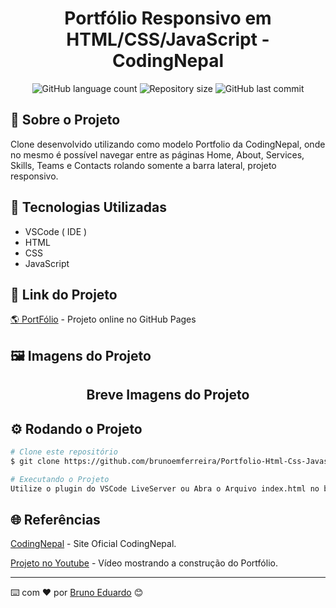 <h1 align="center"> Portfólio Responsivo em HTML/CSS/JavaScript - CodingNepal </h1>

<p align="center">
  <img alt="GitHub language count" src="https://img.shields.io/github/languages/count/brunoemferreira/Portfolio-Html-Css-Javascript-CodingNepal?color=%2304D361">
  <img alt="Repository size" src="https://img.shields.io/github/repo-size/brunoemferreira/Portfolio-Html-Css-Javascript-CodingNepal">
  <img alt="GitHub last commit" src="https://img.shields.io/github/last-commit/brunoemferreira/Portfolio-Html-Css-Javascript-CodingNepal">
</p>

## 🚀 Sobre o Projeto
Clone desenvolvido utilizando como modelo Portfolio da CodingNepal, onde no mesmo é possível navegar entre as páginas Home, About, Services, Skills, Teams e Contacts rolando somente a barra lateral, projeto responsivo. 

## 🧰 Tecnologias Utilizadas
* VSCode ( IDE )
* HTML
* CSS
* JavaScript

## 🔗 Link do Projeto
[ 🌎 PortFólio](https://brunoemferreira.github.io/Portfolio-Html-Css-Javascript-CodingNepal/) - Projeto online no GitHub Pages

## 🖼️ Imagens do Projeto

<div align="center">

<!-- <img src="./images/img1.png" alt="imagem do Projeto"/> --> 
## Breve Imagens do Projeto

</div>


## ⚙️ Rodando o Projeto
```bash
# Clone este repositório
$ git clone https://github.com/brunoemferreira/Portfolio-Html-Css-Javascript-CodingNepal.git

# Executando o Projeto
Utilize o plugin do VSCode LiveServer ou Abra o Arquivo index.html no browser de sua preferência 

```
## 🌐 Referências

[CodingNepal](https://www.codingnepalweb.com/) - Site Oficial CodingNepal.

[Projeto no Youtube](https://www.youtube.com/watch?v=tcskp-ncN0I) - Vídeo mostrando a construção do Portfólio.

---

⌨️ com ❤️ por [Bruno Eduardo](https://gist.github.com/brunoemferreira) 😊




